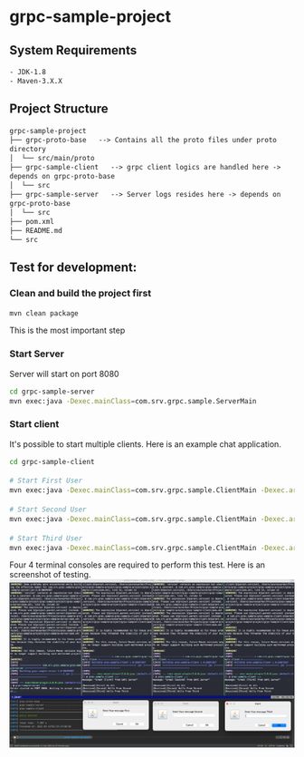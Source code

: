 # grpc-sample-project

## System Requirements
```text
- JDK-1.8
- Maven-3.X.X
```

## Project Structure
```
grpc-sample-project
├── grpc-proto-base   --> Contains all the proto files under proto directory 
│  └── src/main/proto 
├── grpc-sample-client   --> grpc client logics are handled here -> depends on grpc-proto-base
│  └── src
├── grpc-sample-server   --> Server logs resides here -> depends on grpc-proto-base
│  └── src
├── pom.xml
├── README.md
└── src
```

## Test for development:

### Clean and build the project first
```bash
mvn clean package
```
This is the most important step

### Start Server
Server will start on port 8080
```bash
cd grpc-sample-server
mvn exec:java -Dexec.mainClass=com.srv.grpc.sample.ServerMain
```
 
### Start client
It's possible to start multiple clients.
Here is an example chat application. 

```bash
cd grpc-sample-client

# Start First User
mvn exec:java -Dexec.mainClass=com.srv.grpc.sample.ClientMain -Dexec.args=First

# Start Second User
mvn exec:java -Dexec.mainClass=com.srv.grpc.sample.ClientMain -Dexec.args=Second

# Start Third User
mvn exec:java -Dexec.mainClass=com.srv.grpc.sample.ClientMain -Dexec.args=Third
```

Four 4 terminal consoles are required to perform this test. Here is an screenshot of testing.
![SampleTest](./images/grpc-bidirectional-chat.png)


